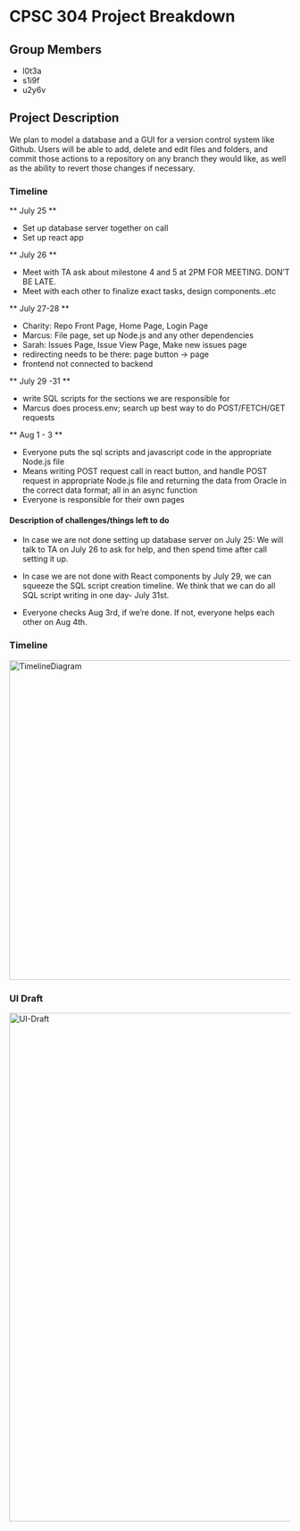 # CPSC 304 Project Breakdown #

## Group Members ##
* l0t3a
* s1i9f
* u2y6v

## Project Description ##
We plan to model a database and a GUI for a version control system like Github. Users will be able to add, delete and edit files and folders, and commit those actions to a repository on any branch they would like, as well as the ability to revert those changes if necessary.

### Timeline  ###
** July 25 **
* Set up database server together on call
* Set up react app 

** July 26 **
* Meet with TA ask about milestone 4 and 5 at 2PM FOR MEETING. DON’T BE LATE.
* Meet with each other to finalize exact tasks, design components..etc

** July 27-28 **
* Charity: Repo Front Page, Home Page, Login Page
* Marcus: File page, set up Node.js and any other dependencies
* Sarah: Issues Page, Issue View Page, Make new issues page
* redirecting needs to be there: page button -> page
* frontend not connected to backend

** July 29 -31 **
* write SQL scripts for the sections we are responsible for
* Marcus does process.env; search up best way to do POST/FETCH/GET requests

** Aug 1 - 3 **
* Everyone puts the sql scripts and javascript code in the appropriate Node.js file
* Means writing POST request call in react button, and handle POST request in appropriate Node.js file and returning the data from Oracle in the correct data format; all in an async function
* Everyone is responsible for their own pages

#### Description of challenges/things left to do ####
*  In case we are not done setting up database server on July 25: 
We will talk to TA on July 26 to ask for help, and then spend time after call setting it up.

* In case we are not done with React components by July 29, we can squeeze the SQL script creation timeline. We think that we can do all SQL script writing in one day- July 31st. 

* Everyone checks Aug 3rd, if we’re done. If not, everyone helps each other on Aug 4th.

### Timeline ###

<img width="572" alt="TimelineDiagram" src="https://media.github.students.cs.ubc.ca/user/17684/files/29575831-0db6-45ac-9ed7-717b5edb377e">


### UI Draft ###

<img width="910" alt="UI-Draft" src="https://media.github.students.cs.ubc.ca/user/17684/files/f53fdf09-5786-426a-9324-5d383edb80e0">




